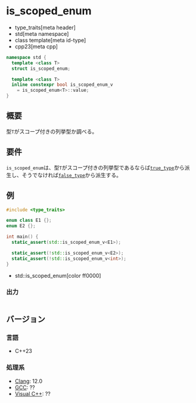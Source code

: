 # is_scoped_enum
* type_traits[meta header]
* std[meta namespace]
* class template[meta id-type]
* cpp23[meta cpp]

```cpp
namespace std {
  template <class T>
  struct is_scoped_enum;

  template <class T>
  inline constexpr bool is_scoped_enum_v
    = is_scoped_enum<T>::value;
}
```

## 概要
型`T`がスコープ付きの列挙型か調べる。


## 要件
`is_scoped_enum`は、型`T`がスコープ付きの列挙型であるならば[`true_type`](true_type.md)から派生し、そうでなければ[`false_type`](false_type.md)から派生する。


## 例
```cpp example
#include <type_traits>

enum class E1 {};
enum E2 {};

int main() {
  static_assert(std::is_scoped_enum_v<E1>);

  static_assert(!std::is_scoped_enum_v<E2>);
  static_assert(!std::is_scoped_enum_v<int>);
}
```
* std::is_scoped_enum[color ff0000]

### 出力
```
```

## バージョン
### 言語
- C++23

### 処理系
- [Clang](/implementation.md#clang): 12.0
- [GCC](/implementation.md#gcc): ??
- [Visual C++](/implementation.md#visual_cpp): ??

